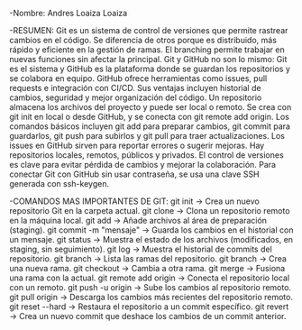 -Nombre:
Andres Loaiza Loaiza

-RESUMEN:
Git es un sistema de control de versiones que permite rastrear cambios en el código. Se diferencia de otros porque es distribuido, más rápido y eficiente en la gestión de ramas. El branching permite trabajar en nuevas funciones sin afectar la principal. Git y GitHub no son lo mismo: Git es el sistema y GitHub es la plataforma donde se guardan los repositorios y se colabora en equipo. GitHub ofrece herramientas como issues, pull requests e integración con CI/CD. Sus ventajas incluyen historial de cambios, seguridad y mejor organización del código. Un repositorio almacena los archivos del proyecto y puede ser local o remoto. Se crea con git init en local o desde GitHub, y se conecta con git remote add origin. Los comandos básicos incluyen git add para preparar cambios, git commit para guardarlos, git push para subirlos y git pull para traer actualizaciones. Los issues en GitHub sirven para reportar errores o sugerir mejoras. Hay repositorios locales, remotos, públicos y privados. El control de versiones es clave para evitar pérdida de cambios y mejorar la colaboración. Para conectar Git con GitHub sin usar contraseña, se usa una clave SSH generada con ssh-keygen.

-COMANDOS MAS IMPORTANTES DE GIT:
git init → Crea un nuevo repositorio Git en la carpeta actual.
git clone <URL> → Clona un repositorio remoto en la máquina local.
git add <archivo> → Añade archivos al área de preparación (staging).
git commit -m "mensaje" → Guarda los cambios en el historial con un mensaje.
git status → Muestra el estado de los archivos (modificados, en staging, sin seguimiento).
git log → Muestra el historial de commits del repositorio.
git branch → Lista las ramas del repositorio.
git branch <nombre> → Crea una nueva rama.
git checkout <rama> → Cambia a otra rama.
git merge <rama> → Fusiona una rama con la actual.
git remote add origin <URL> → Conecta el repositorio local con un remoto.
git push -u origin <rama> → Sube los cambios al repositorio remoto.
git pull origin <rama> → Descarga los cambios más recientes del repositorio remoto.
git reset --hard <commit> → Restaura el repositorio a un commit específico.
git revert <commit> → Crea un nuevo commit que deshace los cambios de un commit anterior.

